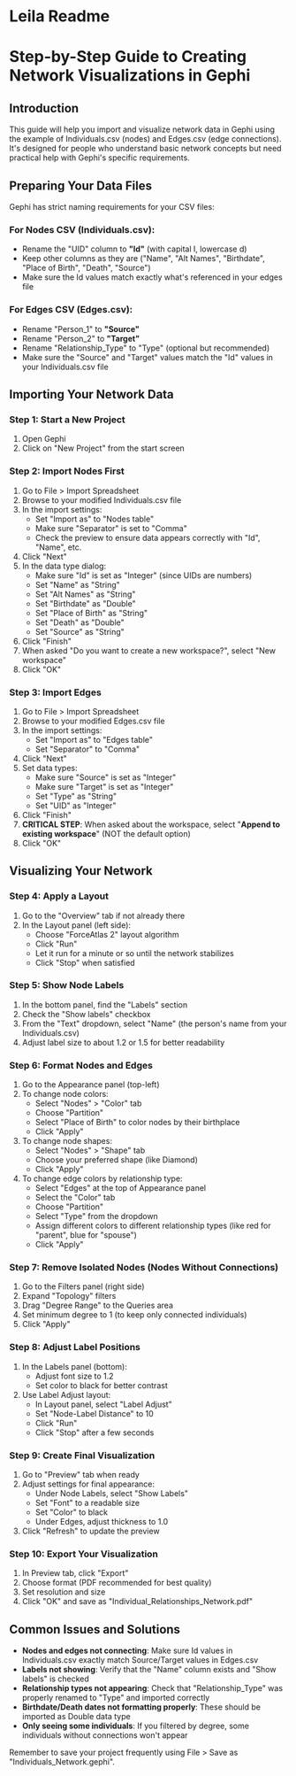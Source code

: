 

# Leila Readme



# Step-by-Step Guide to Creating Network Visualizations in Gephi

## Introduction

This guide will help you import and visualize network data in Gephi using the example of Individuals.csv (nodes) and Edges.csv (edge connections). It's designed for people who understand basic network concepts but need practical help with Gephi's specific requirements.

## Preparing Your Data Files

Gephi has strict naming requirements for your CSV files:

### For Nodes CSV (Individuals.csv):

- Rename the "UID" column to **"Id"** (with capital I, lowercase d)
- Keep other columns as they are ("Name", "Alt Names", "Birthdate", "Place of Birth", "Death", "Source")
- Make sure the Id values match exactly what's referenced in your edges file

### For Edges CSV (Edges.csv):

- Rename "Person_1" to **"Source"**
- Rename "Person_2" to **"Target"**
- Rename "Relationship_Type" to "Type" (optional but recommended)
- Make sure the "Source" and "Target" values match the "Id" values in your Individuals.csv file

## Importing Your Network Data

### Step 1: Start a New Project

1. Open Gephi
2. Click on "New Project" from the start screen

### Step 2: Import Nodes First

1. Go to File > Import Spreadsheet
2. Browse to your modified Individuals.csv file
3. In the import settings:
   - Set "Import as" to "Nodes table"
   - Make sure "Separator" is set to "Comma"
   - Check the preview to ensure data appears correctly with "Id", "Name", etc.
4. Click "Next"
5. In the data type dialog:
   - Make sure "Id" is set as "Integer" (since UIDs are numbers)
   - Set "Name" as "String"
   - Set "Alt Names" as "String"
   - Set "Birthdate" as "Double"
   - Set "Place of Birth" as "String"
   - Set "Death" as "Double"
   - Set "Source" as "String"
6. Click "Finish"
7. When asked "Do you want to create a new workspace?", select "New workspace"
8. Click "OK"

### Step 3: Import Edges

1. Go to File > Import Spreadsheet
2. Browse to your modified Edges.csv file
3. In the import settings:
   - Set "Import as" to "Edges table"
   - Set "Separator" to "Comma"
4. Click "Next"
5. Set data types:
   - Make sure "Source" is set as "Integer"
   - Make sure "Target" is set as "Integer"
   - Set "Type" as "String"
   - Set "UID" as "Integer"
6. Click "Finish"
7. **CRITICAL STEP**: When asked about the workspace, select "**Append to existing workspace**" (NOT the default option)
8. Click "OK"

## Visualizing Your Network

### Step 4: Apply a Layout

1. Go to the "Overview" tab if not already there
2. In the Layout panel (left side):
   - Choose "ForceAtlas 2" layout algorithm
   - Click "Run"
   - Let it run for a minute or so until the network stabilizes
   - Click "Stop" when satisfied

### Step 5: Show Node Labels

1. In the bottom panel, find the "Labels" section
2. Check the "Show labels" checkbox
3. From the "Text" dropdown, select "Name" (the person's name from your Individuals.csv)
4. Adjust label size to about 1.2 or 1.5 for better readability

### Step 6: Format Nodes and Edges

1. Go to the Appearance panel (top-left)
2. To change node colors:
   - Select "Nodes" > "Color" tab
   - Choose "Partition"
   - Select "Place of Birth" to color nodes by their birthplace
   - Click "Apply"
3. To change node shapes:
   - Select "Nodes" > "Shape" tab
   - Choose your preferred shape (like Diamond)
   - Click "Apply"
4. To change edge colors by relationship type:
   - Select "Edges" at the top of Appearance panel
   - Select the "Color" tab
   - Choose "Partition"
   - Select "Type" from the dropdown
   - Assign different colors to different relationship types (like red for "parent", blue for "spouse")
   - Click "Apply"

### Step 7: Remove Isolated Nodes (Nodes Without Connections)

1. Go to the Filters panel (right side)
2. Expand "Topology" filters
3. Drag "Degree Range" to the Queries area
4. Set minimum degree to 1 (to keep only connected individuals)
5. Click "Apply"

### Step 8: Adjust Label Positions

1. In the Labels panel (bottom):
   - Adjust font size to 1.2
   - Set color to black for better contrast
2. Use Label Adjust layout:
   - In Layout panel, select "Label Adjust"
   - Set "Node-Label Distance" to 10
   - Click "Run"
   - Click "Stop" after a few seconds

### Step 9: Create Final Visualization

1. Go to "Preview" tab when ready
2. Adjust settings for final appearance:
   - Under Node Labels, select "Show Labels"
   - Set "Font" to a readable size
   - Set "Color" to black
   - Under Edges, adjust thickness to 1.0
3. Click "Refresh" to update the preview

### Step 10: Export Your Visualization

1. In Preview tab, click "Export"
2. Choose format (PDF recommended for best quality)
3. Set resolution and size
4. Click "OK" and save as "Individual_Relationships_Network.pdf"

## Common Issues and Solutions

- **Nodes and edges not connecting**: Make sure Id values in Individuals.csv exactly match Source/Target values in Edges.csv
- **Labels not showing**: Verify that the "Name" column exists and "Show labels" is checked
- **Relationship types not appearing**: Check that "Relationship_Type" was properly renamed to "Type" and imported correctly
- **Birthdate/Death dates not formatting properly**: These should be imported as Double data type
- **Only seeing some individuals**: If you filtered by degree, some individuals without connections won't appear

Remember to save your project frequently using File > Save as "Individuals_Network.gephi".

